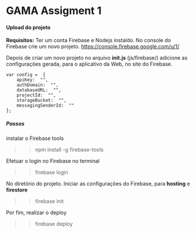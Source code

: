 
# GAMA Assigment 1

#### Upload do projeto

**Requisitos:**   Ter um conta Firebase e Nodejs instaldo.
No console do Firebase crie um novo projeto. https://console.firebase.google.com/u/1/

Depois de criar um novo projeto no arquivo **init.js** (js/firebase/)
adicione as configurações gerada, para o  aplicativo da Web, no site do Firebase.

```
var config =  { 
	apiKey:  "", 
	authDomain:  "", 
	databaseURL:  "", 
	projectId:  "", 
	storageBucket:  "", 
	messagingSenderId:  ""  
};
```

##### Passos

instalar o Firebase tools
>> npm install -g firebase-tools

Efetuar o login no Firebase no terminal
>> firebase login

No diretório do projeto. Iniciar as configurações do Firebase, para **hosting** e **firestore**
>>  firebase init

Por fim, realizar o deploy
>> firebase deploy
